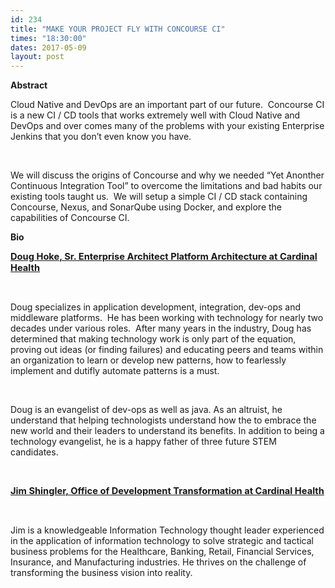 ```yaml
---
id: 234
title: "MAKE YOUR PROJECT FLY WITH CONCOURSE CI"
times: "18:30:00"
dates: 2017-05-09
layout: post
---
```

 **Abstract**

Cloud Native and DevOps are an important part of our future.&nbsp; Concourse CI is a new CI / CD tools that works extremely well with Cloud Native and DevOps and over comes many of the problems with your existing Enterprise Jenkins that you don’t even know you have.&nbsp;

&nbsp;

We will discuss the origins of Concourse and why we needed “Yet Anonther Continuous Integration Tool” to overcome the limitations and bad habits our existing tools taught us.&nbsp; We will setup a simple CI / CD stack containing Concourse, Nexus, and SonarQube using Docker, and explore the capabilities of Concourse CI.

**Bio**

**<u><span style="font-size: 11pt">Doug Hoke, Sr. Enterprise Architect Platform Architecture at Cardinal Health</span></u>**

&nbsp;

Doug specializes in application development, integration, dev-ops and middleware platforms.&nbsp; He has been working with technology for nearly two decades under various roles.&nbsp; After many years in the industry, Doug has determined that making technology work is only part of the equation, proving out ideas (or finding failures) and educating peers and teams within an organization to learn or develop new patterns, how to fearlessly implement and dutifly automate patterns is a must.

&nbsp;

Doug is an evangelist of dev-ops as well as java. As an altruist, he understand that helping technologists understand how the to embrace the new world and their leaders to understand its benefits. In addition to being a technology evangelist, he is a happy father of three future STEM candidates.

&nbsp;

**<u><span style="font-size: 11pt">Jim Shingler, Office of Development Transformation at Cardinal Health</span></u>**

&nbsp;

Jim is a knowledgeable Information Technology thought leader experienced in the application of information technology to solve strategic and tactical business problems for the Healthcare, Banking, Retail, Financial Services, Insurance, and Manufacturing industries. He thrives on the challenge of transforming the business vision into reality.

